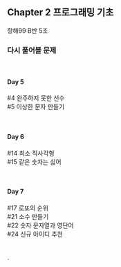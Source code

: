 ## Chapter 2 프로그래밍 기초
항해99 B반 5조


### 다시 풀어볼 문제
<br>

#### Day 5
#4 완주하지 못한 선수<br>
#5 이상한 문자 만들기

<br>

#### Day 6
#14 최소 직사각형<br>
#15 같은 숫자는 싫어

<br>

#### Day 7
#17 로또의 순위<br>
#21 소수 만들기<br>
#22 숫자 문자열과 영단어<br>
#24 신규 아이디 추천<br>

<br>


`